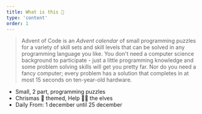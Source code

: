 ```yaml
---
title: What is this 💩
type: 'content'
order: 1
---
```


> Advent of Code is an _Advent calendar_ of small programming puzzles for a variety of skill sets and skill levels that can be solved in any programming language you like. You don't need a computer science background to participate - just a little programming knowledge and some problem solving skills will get you pretty far. Nor do you need a fancy computer; every problem has a solution that completes in at most 15 seconds on ten-year-old hardware.

- Small, 2 part, programming puzzles
- Chrismas 🎄 themed, Help 🎅🏿 the elves 
- Daily From: 1 december until 25 december
